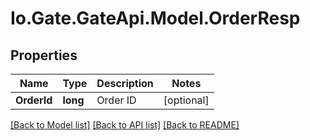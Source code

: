 
# Io.Gate.GateApi.Model.OrderResp

## Properties

Name | Type | Description | Notes
------------ | ------------- | ------------- | -------------
**OrderId** | **long** | Order ID | [optional] 

[[Back to Model list]](../README.md#documentation-for-models)
[[Back to API list]](../README.md#documentation-for-api-endpoints)
[[Back to README]](../README.md)
